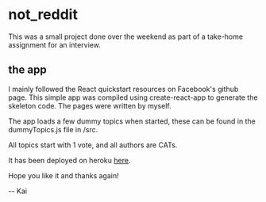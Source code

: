 # not_reddit

This was a small project done over the weekend as part of a take-home assignment for an interview.

## the app

I mainly followed the React quickstart resources on Facebook's github page. This simple app was compiled using create-react-app to generate the skeleton code. The pages were written by myself.

The app loads a few dummy topics when started, these can be found in the dummyTopics.js file in /src.

All topics start with 1 vote, and all authors are CATs.

It has been deployed on heroku [here](https://not-reddit-carousell.herokuapp.com).

Hope you like it and thanks again!

-- Kai
